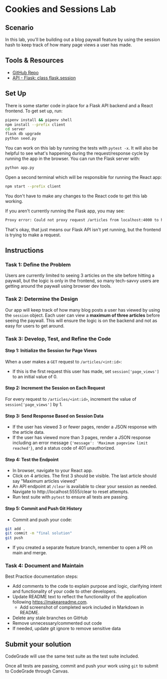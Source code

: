 # Cookies and Sessions Lab

## Scenario

In this lab, you'll be building out a blog paywall feature by using the session
hash to keep track of how many page views a user has made.

## Tools & Resources

- [GitHub Repo](https://github.com/learn-co-curriculum/flask-cookies-and-sessions-lab)
- [API - Flask: class flask.session](https://flask.palletsprojects.com/en/2.2.x/api/#flask.session)

## Set Up

There is some starter code in place for a Flask API backend and a React
frontend. To get set up, run:

```bash
pipenv install && pipenv shell
npm install --prefix client
cd server
flask db upgrade
python seed.py
```

You can work on this lab by running the tests with `pytest -x`. It will also be
helpful to see what's happening during the request/response cycle by running the
app in the browser. You can run the Flask server with:

```bash
python app.py
```

Open a second terminal which will be responsible for running the React app:

```bash
npm start --prefix client
```

You don't have to make any changes to the React code to get this lab working.

If you aren't currently running the Flask app, you may see:

```bash
Proxy error: Could not proxy request /articles from localhost:4000 to http://localhost:5555.
```

That's okay, that just means our Flask API isn't yet running, but the frontend is 
trying to make a request.

## Instructions

### Task 1: Define the Problem

Users are currently limited to seeing 3 articles on the site before hitting a 
paywall, but the logic is only in the frontend, so many tech-savvy users are 
getting around the paywall using browser dev tools.

### Task 2: Determine the Design

Our app will keep track of how many blog posts a user has viewed by using the
`session` object. Each user can view a **maximum of three articles** before
seeing the paywall. This will ensure the logic is on the backend and not as easy
for users to get around.

### Task 3: Develop, Test, and Refine the Code

#### Step 1: Initialize the Session for Page Views

When a user makes a `GET` request to `/articles/<int:id>`:

- If this is the first request this user has made, set `session['page_views']` to
  an initial value of 0.

#### Step 2: Increment the Session on Each Request

For every request to `/articles/<int:id>`, increment the value of 
`session['page_views']` by 1.

#### Step 3: Send Response Based on Session Data

- If the user has viewed 3 or fewer pages, render a JSON response with the
  article data.
- If the user has viewed more than 3 pages, render a JSON response including an
  error message `{'message': 'Maximum pageview limit reached'}`, and a status code
  of 401 unauthorized.

#### Step 4: Test the Endpoint

- In browser, navigate to your React app.
- Click on 4 articles. The first 3 should be visible. The last article should say
"Maximum articles viewed"
- An API endpoint at `/clear` is available to clear your session as needed. Navigate
to http://localhost:5555/clear to reset attempts.
- Run test suite with `pytest` to ensure all tests are passing.

#### Step 5: Commit and Push Git History

* Commit and push your code:

```bash
git add .
git commit -m "final solution"
git push
```

* If you created a separate feature branch, remember to open a PR on main and merge.

### Task 4: Document and Maintain

Best Practice documentation steps:
* Add comments to the code to explain purpose and logic, clarifying intent and functionality of your code to other developers.
* Update README text to reflect the functionality of the application following https://makeareadme.com. 
  * Add screenshot of completed work included in Markdown in README.
* Delete any stale branches on GitHub
* Remove unnecessary/commented out code
* If needed, update git ignore to remove sensitive data

## Submit your solution

CodeGrade will use the same test suite as the test suite included.

Once all tests are passing, commit and push your work using `git` to submit to CodeGrade through Canvas.